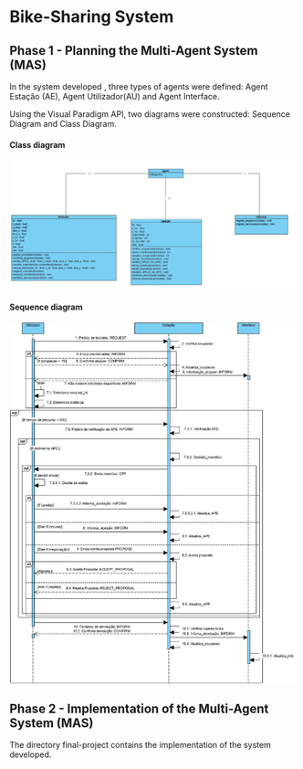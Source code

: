 # Bike-Sharing System

## Phase 1 - Planning the Multi-Agent System (MAS)

In the system developed , three types of agents were defined: Agent Estação (AE),
Agent Utilizador(AU) and Agent Interface. 

Using the Visual Paradigm API, two diagrams were constructed: Sequence Diagram and Class Diagram.


#### Class diagram

<img src="https://github.com/mariana83222/SI-Project/blob/main/final-project/Figures/class_diagram.JPG" width="500">



#### Sequence diagram

<img src="https://github.com/mariana83222/SI-Project/blob/main/final-project/Figures/Sequence_diagram.jpg" width="500">



## Phase 2 - Implementation of the Multi-Agent System (MAS)

The directory final-project contains the implementation of the system developed. 


